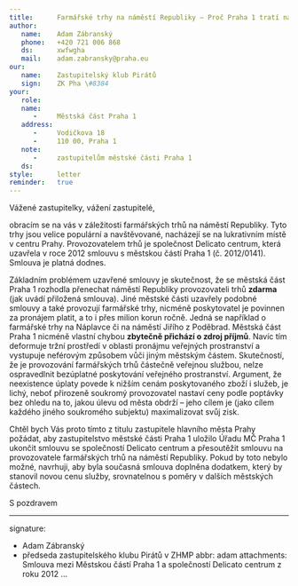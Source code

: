```yaml
---
title:      Farmářské trhy na náměstí Republiky – Proč Praha 1 tratí na pronájmu? 
author:
   name:    Adam Zábranský
   phone:   +420 721 006 868
   ds:      xwfwgha
   mail:    adam.zabransky@praha.eu
our:
   name:    Zastupitelský klub Pirátů
   sign:    ZK Pha \#8384
your:
   role:    
   name:    
      -     Městská část Praha 1
   address:
      -     Vodičkova 18
      -     110 00, Praha 1
   note:
      -     zastupitelům městské části Praha 1
   ds:      
style:      letter
reminder:   true
---
```


Vážené zastupitelky, vážení zastupitelé,

obracím se na vás v záležitosti farmářských trhů na náměstí Republiky. Tyto trhy jsou velice populární a navštěvované, nacházejí se na lukrativním místě v centru Prahy. Provozovatelem trhů je společnost Delicato centrum, která uzavřela v roce 2012 smlouvu s městskou částí Praha 1 (č. 2012/0141). Smlouva je platná dodnes. 

Základním problémem uzavřené smlouvy je skutečnost, že se městská část Praha 1 rozhodla přenechat náměstí Republiky provozovateli trhů **zdarma** (jak uvádí přiložená smlouva). Jiné městské části uzavřely podobné smlouvy a také provozují farmářské trhy, nicméně poskytovatel je povinnen za pronájem platit, a to i přes milion korun ročně. Jedná se například o farmářské trhy na Náplavce či na náměstí Jiřího z Poděbrad. Městská část Praha 1 nicméně vlastní chybou **zbytečně přichází o zdroj příjmů**. Navíc tím deformuje tržní prostředí v oblasti pronájmu veřejných prostranství a vystupuje neférovým způsobem vůči jiným městským částem. Skutečností, že je provozování farmářských trhů částečně veřejnou službou, nelze ospravedlnit bezúplatné poskytování veřejného prostranství. Argument, že neexistence úplaty povede k nižším cenám poskytovaného zboží i služeb, je lichý, neboť přirozeně soukromý provozovatel nastaví ceny podle poptávky bez ohledu na to, jakou úlevu od města obdrží – jeho cílem je (jako cílem každého jiného soukromého subjektu) maximalizovat svůj zisk.

Chtěl bych Vás proto tímto z titulu zastupitele hlavního města Prahy požádat, aby zastupitelstvo městské části Praha 1 uložilo Úřadu MČ Praha 1 ukončit smlouvu se společností Delicato centrum a přesoutěžit smlouvu na provozovatele farmářských trhů na náměstí Republiky. Pokud by toto nebylo možné, navrhuji, aby byla současná smlouva doplněna dodatkem, který by stanovil novou cenu služby, srovnatelnou s poměry v dalších městských částech.

S pozdravem

---
signature: 
  - Adam Zábranský
  - předseda zastupitelského klubu Pirátů v ZHMP
abbr:       adam
attachments: Smlouva mezi Městskou částí Praha 1 a společností Delicato centrum z roku 2012
...
